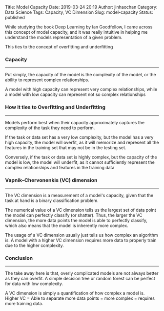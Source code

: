 Title: Model Capacity
Date: 2019-03-24 20:19
Author: jinhaochan
Category: Data Science
Tags: Capacity, VC Dimension
Slug: model-capacity
Status: published

<!-- wp:paragraph -->

While studying the book Deep Learning by Ian Goodfellow, I came across this concept of model capacity, and it was really intuitive in helping me understand the models representation of a given problem.

<!-- /wp:paragraph -->

<!-- wp:paragraph -->

This ties to the concept of overfitting and underfitting

<!-- /wp:paragraph -->

<!-- wp:heading {"level":3} -->

### Capacity

<!-- /wp:heading -->

<!-- wp:separator -->

------------------------------------------------------------------------

<!-- /wp:separator -->

</p>
<!-- wp:paragraph -->

Put simply, the capacity of the model is the complexity of the model, or the ability to represent complex relationships.

<!-- /wp:paragraph -->

<!-- wp:paragraph -->

A model with high capacity can represent very complex relationships, while a model with low capacity can represent not so complex relationships

<!-- /wp:paragraph -->

<!-- wp:heading {"level":3} -->

### How it ties to Overfitting and Underfitting

<!-- /wp:heading -->

<!-- wp:separator -->

------------------------------------------------------------------------

<!-- /wp:separator -->

</p>
<!-- wp:paragraph -->

Models perform best when their capacity approximately captures the complexity of the task they need to perform.

<!-- /wp:paragraph -->

<!-- wp:paragraph -->

If the task or data set has a very low complexity, but the model has a very high capacity, the model will overfit, as it will memorize and represent all the features in the training set that may not be in the testing set.

<!-- /wp:paragraph -->

<!-- wp:paragraph -->

Conversely, if the task or data set is highly complex, but the capacity of the model is low, the model will underfit, as it cannot sufficiently represent the complex relationships and features in the training data

<!-- /wp:paragraph -->

<!-- wp:heading {"level":3} -->

### Vapnik–Chervonenkis (**VC**) **dimension**

<!-- /wp:heading -->

<!-- wp:separator -->

------------------------------------------------------------------------

<!-- /wp:separator -->

</p>
<!-- wp:paragraph -->

The VC dimension is a measurement of a model's capacity, given that the task at hand is a binary classification problem.

<!-- /wp:paragraph -->

<!-- wp:paragraph -->

The numerical value of a VC dimension tells us the largest set of data point the model can perfectly classify (or shatter). Thus, the larger the VC dimension, the more data points the model is able to perfectly classify, which also means that the model is inherently more complex.

<!-- /wp:paragraph -->

<!-- wp:paragraph -->

The usage of a VC dimension usually just tells us how complex an algorithm is. A model with a higher VC dimension requires more data to properly train due to the higher complexity.

<!-- /wp:paragraph -->

<!-- wp:heading {"level":3} -->

### Conclusion

<!-- /wp:heading -->

<!-- wp:separator -->

------------------------------------------------------------------------

<!-- /wp:separator -->

</p>
<!-- wp:paragraph -->

The take away here is that, overly complicated models are not always better as they can overfit. A simple decision tree or random forest can be perfect for data with low complexity.

<!-- /wp:paragraph -->

<!-- wp:paragraph -->

A VC dimension is simply a quantification of how complex a model is. Higher VC = Able to separate more data points = more complex = requires more training data.

<!-- /wp:paragraph -->
